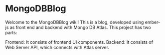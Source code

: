 # MongoDBBlog
Welcome to the MongoDBBlog wiki! This is a blog, developed using ember-js as front end and backend with Mongo DB Atlas. This project has two parts:

Frontend: It consists of frontend UI components.
Backend: It consists of Web Server API, which connects with Atlas server.
